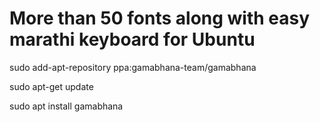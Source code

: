 # More than 50 fonts along with easy marathi keyboard for Ubuntu

sudo add-apt-repository ppa:gamabhana-team/gamabhana

sudo apt-get update

sudo apt install gamabhana
